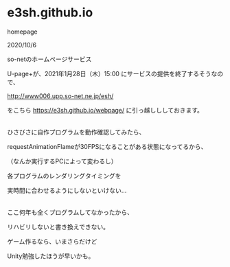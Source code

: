 # e3sh.github.io
homepage

2020/10/6

so-netのホームページサービス

U-page+が、2021年1月28日（木）15:00 にサービスの提供を終了するそうなので、

http://www006.upp.so-net.ne.jp/esh/

をこちら https://e3sh.github.io/webpage/ に引っ越しししておきます。
<br><br>

ひさびさに自作プログラムを動作確認してみたら、

requestAnimationFlameが30FPSになることがある状態になってるから、

（なんか実行するPCによって変わるし）

各プログラムのレンダリングタイミングを

実時間に合わせるようにしないといけない…
<br><br>


ここ何年も全くプログラムしてなかったから、

リハビリしないと書き換えできない。

ゲーム作るなら、いまさらだけど

Unity勉強したほうが早いかも。
